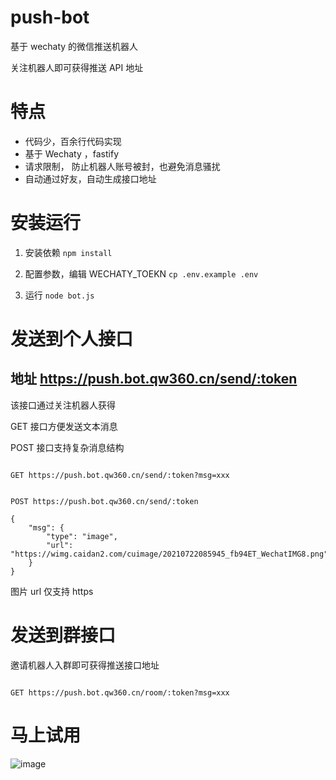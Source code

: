 # push-bot

基于 wechaty 的微信推送机器人

关注机器人即可获得推送 API 地址

# 特点

- 代码少，百余行代码实现
- 基于 Wechaty ，fastify
- 请求限制， 防止机器人账号被封，也避免消息骚扰
- 自动通过好友，自动生成接口地址

# 安装运行

1. 安装依赖 `npm install`

2. 配置参数，编辑 WECHATY_TOEKN `cp .env.example .env`

3. 运行 `node bot.js`

# 发送到个人接口

## 地址 https://push.bot.qw360.cn/send/:token

该接口通过关注机器人获得

GET 接口方便发送文本消息

POST 接口支持复杂消息结构

```

GET https://push.bot.qw360.cn/send/:token?msg=xxx


POST https://push.bot.qw360.cn/send/:token

{
    "msg": {
        "type": "image",
        "url": "https://wimg.caidan2.com/cuimage/20210722085945_fb94ET_WechatIMG8.png"
    }
}

```

图片 url 仅支持 https

# 发送到群接口

邀请机器人入群即可获得推送接口地址

```

GET https://push.bot.qw360.cn/room/:token?msg=xxx

```

# 马上试用

![image](https://user-images.githubusercontent.com/543287/126447077-48823663-cf5d-433b-b51d-8096f634477d.png)
